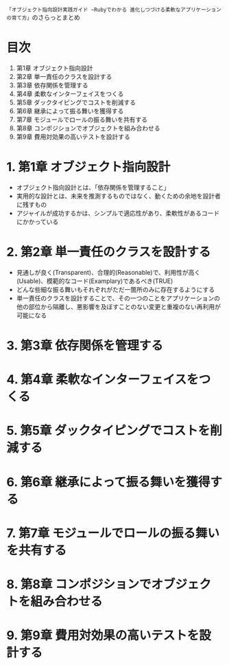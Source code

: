 `「オブジェクト指向設計実践ガイド ~Rubyでわかる 進化しつづける柔軟なアプリケーションの育て方」`のさらっとまとめ

# 目次
1. 第1章 オブジェクト指向設計
2. 第2章 単一責任のクラスを設計する
3. 第3章 依存関係を管理する
4. 第4章 柔軟なインターフェイスをつくる
5. 第5章 ダックタイピングでコストを削減する
6. 第6章 継承によって振る舞いを獲得する
7. 第7章 モジュールでロールの振る舞いを共有する
8. 第8章 コンポジションでオブジェクトを組み合わせる
9. 第9章 費用対効果の高いテストを設計する

# 1. 第1章 オブジェクト指向設計
- オブジェクト指向設計とは、「依存関係を管理すること」
- 実用的な設計とは、未来を推測するものではなく、動くための余地を設計者に残すもの
- アジャイルが成功するかは、シンプルで適応性があり、柔軟性があるコードにかかっている

# 2. 第2章 単一責任のクラスを設計する
- 見通しが良く(Transparent)、合理的(Reasonable)で、利用性が高く(Usable)、模範的なコード(Examplary)であるべき(TRUE)
- どんな些細な振る舞いもそれぞれがただ一箇所のみに存在するようにする
- 単一責任のクラスを設計することで、その一つのことをアプリケーションの他の部位から隔離し、悪影響を及ぼすことのない変更と重複のない再利用が可能になる

# 3. 第3章 依存関係を管理する
# 4. 第4章 柔軟なインターフェイスをつくる
# 5. 第5章 ダックタイピングでコストを削減する
# 6. 第6章 継承によって振る舞いを獲得する
# 7. 第7章 モジュールでロールの振る舞いを共有する
# 8. 第8章 コンポジションでオブジェクトを組み合わせる
# 9. 第9章 費用対効果の高いテストを設計する
